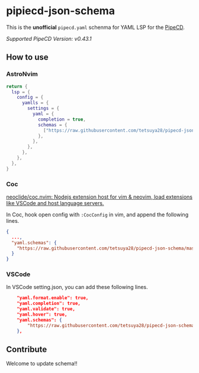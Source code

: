 # pipiecd-json-schema
This is the **unofficial** `pipecd.yaml` schenma for YAML LSP for the [PipeCD](https://github.com/pipe-cd/pipecd).

*Supported PipeCD Version: v0.43.1*

## How to use

### AstroNvim
```lua
return {
  lsp = {
    config = {
      yamlls = {
        settings = {
          yaml = {
            completion = true,
            schemas = {
              ["https://raw.githubusercontent.com/tetsuya28/pipecd-json-schema/master/pipecd.yaml.json"] = "app.pipecd.yaml",
            },
          },
        },
      },
    },
  },
}
```

### Coc
[neoclide/coc.nvim: Nodejs extension host for vim & neovim, load extensions like VSCode and host language servers.](https://github.com/neoclide/coc.nvim)

In Coc, hook open config with `:CocConfig` in vim, and append the following lines.

```json
{
  ...,
  "yaml.schemas": {
    "https://raw.githubusercontent.com/tetsuya28/pipecd-json-schema/master/pipecd.yaml.json": ["*pipecd.yaml", "*pipe.yaml"]
  }
}
```

### VSCode
In VSCode setting.json, you can add these following lines.

```json
    "yaml.format.enable": true,
    "yaml.completion": true,
    "yaml.validate": true,
    "yaml.hover": true,
    "yaml.schemas": {
        "https://raw.githubusercontent.com/tetsuya28/pipecd-json-schema/master/pipecd.yaml.json": ["*pipecd.yaml", "*pipe.yaml"],
    },
```

## Contribute
Welcome to update schema!!
